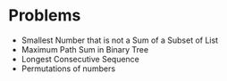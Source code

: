 # Problems
- Smallest Number that is not a Sum of a Subset of List
- Maximum Path Sum in Binary Tree
- Longest Consecutive Sequence
- Permutations of numbers

